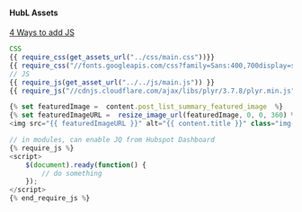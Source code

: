 #### HubL Assets
[4 Ways to add JS](https://community.hubspot.com/t5/CMS-Development/What-is-the-difference-of-these-4-ways-to-add-javascript-files/m-p/590210)


```js
CSS
{{ require_css(get_assets_url("../css/main.css"))}}
{{ require_css("//fonts.googleapis.com/css?family=Sans:400,700display=swap") }}
// JS
{{ require_js(get_asset_url("../../js/main.js")) }}
{{ require_js("//cdnjs.cloudflare.com/ajax/libs/plyr/3.7.8/plyr.min.js") }} 
```


```js
{% set featuredImage =  content.post_list_summary_featured_image  %}
{% set featuredImageURL =  resize_image_url(featuredImage, 0, 0, 360) %}
<img src="{{ featuredImageURL }}" alt="{{ content.title }}" class="img-responsive" />


```


```js
// in modules, can enable JQ from Hubspot Dashboard
{% require_js %}
<script>
    $(document).ready(function() {
        // do something
    });
</script>
{% end_require_js %}

```    

